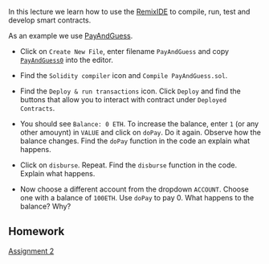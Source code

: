 In this lecture we learn how to use the [RemixIDE](https://remix.ethereum.org/) to compile, run, test and develop smart contracts.

As an example we use [PayAndGuess](https://github.com/alexhkurz/SmartContracts/tree/main/Tutorial/PayAndGuess).

- Click on `Create New File`, enter filename `PayAndGuess` and copy [`PayAndGuess0`](https://github.com/alexhkurz/SmartContracts/blob/main/Tutorial/PayAndGuess/PayAndGuess0.sol) into the editor.

- Find the `Solidity compiler` icon and `Compile PayAndGuess.sol`.

- Find the `Deploy & run transactions` icon. Click `Deploy` and find the buttons that allow you to interact with contract under `Deployed Contracts`.

- You should see `Balance: 0 ETH`. To increase the balance, enter `1` (or any other amouynt) in `VALUE` and click on `doPay`. Do it again. Observe how the balance changes. Find the `doPay` function in the code an explain what happens.

- Click on `disburse`. Repeat. Find the `disburse` function in the code. Explain what happens.

- Now choose a different account from the dropdown `ACCOUNT`. Choose one with a balance of `100ETH`. Use `doPay` to pay 0. What happens to the balance? Why?

## Homework

[Assignment 2](assignment02.md)





